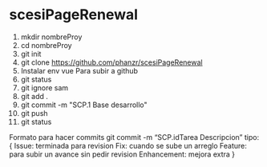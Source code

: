 # scesiPageRenewal

1. mkdir nombreProy
2. cd nombreProy
  3. git init
  4. git clone https://github.com/phanzr/scesiPageRenewal
  4. Instalar env vue 
  Para subir a github 
  5. git status 
  5. git ignore sam
  6. git add .
  7. git commit -m "SCP.1 Base desarrollo"
  8. git push
  9. git status
 
 Formato para hacer commits
 git commit -m “SCP.idTarea Descripcion”
tipo:{
	Issue: terminada para revision
	Fix: cuando se sube un arreglo
	Feature: para subir un avance sin pedir revision
	Enhancement: mejora extra
}
